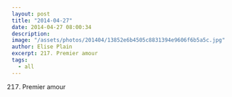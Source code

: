 ```yaml
---
layout: post
title: "2014-04-27"
date: 2014-04-27 08:00:34
description: 
image: "/assets/photos/201404/13852e6b4505c8831394e9606f6b5a5c.jpg"
author: Elise Plain
excerpt: 217. Premier amour
tags: 
  - all
---
```


217. Premier amour
<p></p>
